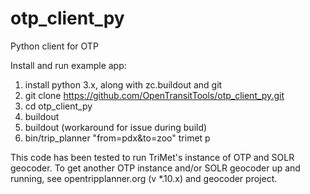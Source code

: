 otp_client_py
===============

Python client for OTP

Install and run example app:
  1. install python 3.x, along with zc.buildout and git
  2. git clone https://github.com/OpenTransitTools/otp_client_py.git
  3. cd otp_client_py
  4. buildout 
  5. buildout (workaround for issue during build) 
  6. bin/trip_planner "from=pdx&to=zoo" trimet p

This code has been tested to run TriMet's instance of OTP and SOLR geocoder.  To get another OTP instance and/or SOLR geocoder up and running, see opentripplanner.org (v *.10.x) and geocoder project.
